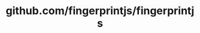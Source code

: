 ---
layout: post
title: github.com/fingerprintjs/fingerprintjs
categories: link
tags: [انگلیسی, برنامه‌نویسی]
---